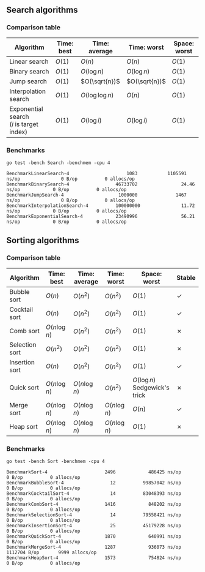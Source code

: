 ## Search algorithms

### Comparison table
| Algorithm                                     | Time: best | Time: average      | Time: worst   | Space: worst |
| --------------------------------------------- | ---------- | ------------------ | ------------- | ------------ |
| Linear search                                 | $O(1)$     | $O(n)$             | $O(n)$        | $O(1)$       |
| Binary search                                 | $O(1)$     | $O(\log{n})$       | $O(\log{n})$  | $O(1)$       |
| Jump search                                   | $O(1)$     | $O(\sqrt{n})$      | $O(\sqrt{n})$ | $O(1)$       |
| Interpolation search                          | $O(1)$     | $O(\log{\log{n}})$ | $O(n)$        | $O(1)$       |
| Exponential search<br>($i$ is target index)   | $O(1)$     | $O(\log{i})$        | $O(\log{i})$   | $O(1)$       |

### Benchmarks
```
go test -bench Search -benchmem -cpu 4

BenchmarkLinearSearch-4                     1083           1105591 ns/op               0 B/op          0 allocs/op
BenchmarkBinarySearch-4                 46733702                24.46 ns/op            0 B/op          0 allocs/op
BenchmarkJumpSearch-4                    1000000              1467 ns/op               0 B/op          0 allocs/op
BenchmarkInterpolationSearch-4          100000000               11.72 ns/op            0 B/op          0 allocs/op
BenchmarkExponentialSearch-4            23490996                56.21 ns/op            0 B/op          0 allocs/op
```


## Sorting algorithms

### Comparison table
| Algorithm      | Time: best    | Time: average | Time: worst   | Space: worst                      | Stable  |
| -------------- | ------------- | ------------- | ------------- | --------------------------------- | ------- |
| Bubble sort    | $O(n)$        | $O(n^2)$      | $O(n^2)$      | $O(1)$                            | &check; |
| Cocktail sort  | $O(n)$        | $O(n^2)$      | $O(n^2)$      | $O(1)$                            | &check; |
| Comb sort      | $O(n\log{n})$ | $O(n^2)$      | $O(n^2)$      | $O(1)$                            | &cross; |
| Selection sort | $O(n^2)$      | $O(n^2)$      | $O(n^2)$      | $O(1)$                            | &cross; |
| Insertion sort | $O(n)$        | $O(n^2)$      | $O(n^2)$      | $O(1)$                            | &check; |
| Quick sort     | $O(n\log{n})$ | $O(n\log{n})$ | $O(n^2)$      | $O(\log{n})$<br>Sedgewick's trick | &cross; |
| Merge sort     | $O(n\log{n})$ | $O(n\log{n})$ | $O(n\log{n})$ | $O(n)$                            | &check; |
| Heap sort      | $O(n\log{n})$ | $O(n\log{n})$ | $O(n\log{n})$ | $O(1)$                            | &cross; |

### Benchmarks
```
go test -bench Sort -benchmem -cpu 4

BenchmarkSort-4                     2496            486425 ns/op               0 B/op          0 allocs/op
BenchmarkBubbleSort-4                 12          99857042 ns/op               0 B/op          0 allocs/op
BenchmarkCocktailSort-4               14          83048393 ns/op               0 B/op          0 allocs/op
BenchmarkCombSort-4                 1416            848202 ns/op               0 B/op          0 allocs/op
BenchmarkSelectionSort-4              14          79558421 ns/op               0 B/op          0 allocs/op
BenchmarkInsertionSort-4              25          45179228 ns/op               0 B/op          0 allocs/op
BenchmarkQuickSort-4                1870            640991 ns/op               0 B/op          0 allocs/op
BenchmarkMergeSort-4                1287            936073 ns/op         1112704 B/op       9999 allocs/op
BenchmarkHeapSort-4                 1573            754824 ns/op               0 B/op          0 allocs/op
```